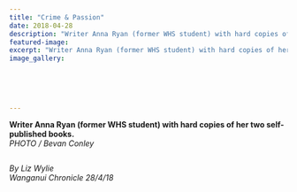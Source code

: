 ```yaml
---
title: "Crime & Passion"
date: 2018-04-28
description: "Writer Anna Ryan (former WHS student) with hard copies of her two self-published books..."
featured-image: 
excerpt: "Writer Anna Ryan (former WHS student) with hard copies of her two self-published books."
image_gallery:
	
	
	
	
	
---
```


<p><strong>Writer Anna Ryan (former WHS student) with hard copies of her two self-published books.</strong><br /><em>PHOTO / Bevan Conley</em></p>
<p><img src="/uploads/5aef8578b8d39a7499001aef/Anna-Ryan-write-upCron-28-April.PNG" alt="" /></p>
<p><em>By Liz Wylie</em><br /><em>Wanganui Chronicle 28/4/18</em></p>

